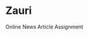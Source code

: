 # Zauri

<p><ahref="/BVAWebDev/OnlineNewsArticle-.htm" target ="_self"> Online News Article Assignment</a></p>
